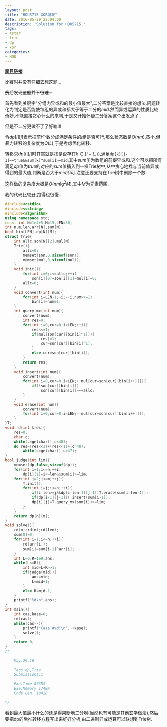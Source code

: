 ```yaml
---
layout: post
title: "HDU5715 XOR游戏"
date: 2016-05-29 22:04:00
description: 'Solution for HDU5715.'
tags:
- Astar
- trie
- dp
- xor
categories:
- HDU
---
```


[**题目链接**](http://acm.hdu.edu.cn/showproblem.php?pid=5715)

比赛时并没有仔细去想这题...

~~赛后发现这题并不很难...~~

首先看到关键字"分组内异或和的最小值最大",二分答案是比较直接的想法.问题转化为判定是否能使每组的异或和都大于等于二分的$mid$.然而异或运算的性质比较奇妙,不能直接贪心什么的来判,于是又开始怀疑二分答案这个出发点了...

但是不二分更做不了了好嘛!!!

令$dp[i][j]$表示把前$i$个数分成满足条件的$j$组是否可行,那么状态数是$O(nm)$,蛮小,但暴力转移的复杂度为$O(L)$,于是考虑优化转移.

转移求$dp[i][j]$时其实就是找是否存在$k\in[i-L,i)$,满足```dp[k][j-1]==true&&sum[k]^sum[i]>=mid```,其中$sum[i]$为数组的前缀异或和.这个可以把所有满足$dp$值为$true$的对应的$sum$值插入到一棵Trie树中,从中贪心地找与当前值异或得到的最大值,判断是否大于$mid$即可.注意还要支持在Trie树中删除一个数.

这样做的复杂度大概是$O(nm\lg^2M)$,其中$M$为元素范围.

我的代码比较丑,跑得也很慢...

```c++
#include<cstdio>
#include<cstring>
#include<algorithm>
using namespace std;
const int N=1e4+5,M=15,LEN=30;
int n,m,len,arr[N],sum[N];
bool bin[LEN],dp[N][M];
struct Trie{
	int allc,son[N][2],mul[N];
	Trie(){
		allc=0;
		memset(son,0,sizeof(son));
		memset(mul,0,sizeof(mul));
	}
	void init(){
		for(int i=0;i<=allc;++i)
			son[i][0]=son[i][1]=mul[i]=0;
		allc=0;
	}
	void convert(int num){
		for(int i=LEN-1;~i;--i,num>>=1)
			bin[i]=num&1;
	}
	int query_mx(int num){
		convert(num);
		int res=0;
		for(int i=0,cur=0;i<LEN;++i){
			res<<=1;
			if(mul[son[cur][bin[i]^1]]){
				res|=1;
				cur=son[cur][bin[i]^1];
			}
			else cur=son[cur][bin[i]];
		}
		return res;
	}
	void insert(int num){
		convert(num);
		for(int i=0,cur=0;i<LEN;++mul[cur=son[cur][bin[i++]]]){
			if(!son[cur][bin[i]])
				son[cur][bin[i]]=++allc;
		}
	}
	void erase(int num){
		convert(num);
		for(int i=0,cur=0;i<LEN;--mul[cur=son[cur][bin[i++]]]);
	}
}T;
void rd(int &res){
	res=0;
	char c;
	while(c=getchar(),c<48);
	do res=(res<<3)+(res<<1)+(c^48);
		while(c=getchar(),c>47);
}
bool judge(int lim){
	memset(dp,false,sizeof(dp));
	for(int i=1;i<=n;++i)
		dp[i][1]=i<=len&&sum[i]>=lim;
	for(int j=2;j<=m;++j){
		T.init();
		for(int i=j;i<=n;++i){
			if(i-len>=j&&dp[i-len-1][j-1])T.erase(sum[i-len-1]);
			if(dp[i-1][j-1])T.insert(sum[i-1]);
			dp[i][j]=T.query_mx(sum[i])>=lim;
		}
	}
	return dp[n][m];
}
void solve(){
	rd(n);rd(m);rd(len);
	sum[0]=0;
	for(int i=1;i<=n;++i){
		rd(arr[i]);
		sum[i]=sum[i-1]^arr[i];
	}
	int L=0,R=1e9,ans;
	while(L<=R){
		int mid=L+R>>1;
		if(judge(mid)){
			ans=mid;
			L=mid+1;
		}
		else R=mid-1;
	}
	printf("%d\n",ans);
}
int main(){
	int cas,kase=0;
	rd(cas);
	while(cas--){
		printf("Case #%d:\n",++kase);
		solve();
	}
	return 0;
}
/*
	
	May.29.16
	
	Tags:dp,Trie
	Submissions:1
	
	Exe.Time 873MS
	Exe.Memory 1748K
	Code Len. 1842B
	
*/
```

看到最大值最小什么的还是得果断地二分啊(当然也有可能是其他玄学做法),然后要把dp的后推转移方程写出来好好分析,由二进制异或运算可以联想到Trie树.